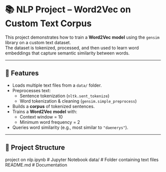 # 📚 NLP Project – Word2Vec on Custom Text Corpus

This project demonstrates how to train a **Word2Vec model** using the `gensim` library on a custom text dataset.  
The dataset is tokenized, processed, and then used to learn word embeddings that capture semantic similarity between words.

---

## 🚀 Features
- Loads multiple text files from a `data/` folder.  
- Preprocesses text:
  - Sentence tokenization (`nltk.sent_tokenize`)  
  - Word tokenization & cleaning (`gensim.simple_preprocess`)  
- Builds a **corpus** of tokenized sentences.  
- Trains a **Word2Vec model** with:
  - Context window = 10  
  - Minimum word frequency = 2  
- Queries word similarity (e.g., most similar to `"daenerys"`).

---

## 📂 Project Structure
project on nlp.ipynb # Jupyter Notebook
data/ # Folder containing text files
README.md # Documentation
